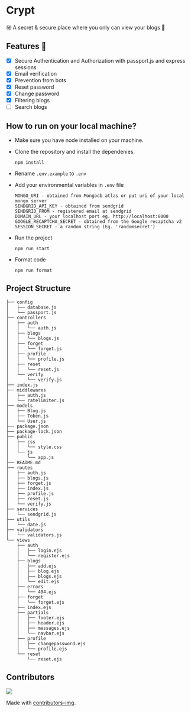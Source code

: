 # Crypt

㊙ A secret & secure place where you only can view your blogs 📝

## Features 🍰

- [x] Secure Authentication and Authorization with passport.js and express sessions
- [x] Email verification
- [x] Prevention from bots
- [x] Reset password
- [x] Change password
- [x] Filtering blogs
- [ ] Search blogs

## How to run on your local machine?

- Make sure you have node installed on your machine.  
- Clone the repository and install the dependenies.  
    ```
    npm install
    ```

- Rename `.env.example` to `.env`
- Add your environmental variables in `.env` file

    ```
    MONGO_URI - obtained from Mongodb atlas or put uri of your local mongo server
    SENDGRID_API_KEY - obtained from sendgrid
    SENDGRID_FROM - registered email at sendgrid
    DOMAIN_URL - your localhost port eg. http://localhost:8000
    GOOGLE_RECAPTCHA_SECRET - obtained from the Google recaptcha v2
    SESSION_SECRET - a random string (Eg. 'randomsecret')
    ```

- Run the project

    ```
    npm run start
    ```

- Format code

    ```
    npm run format
    ```

## Project Structure

```
├── config
│   ├── database.js
│   └── passport.js
├── controllers
│   ├── auth
│   │   └── auth.js
│   ├── blogs
│   │   └── blogs.js
│   ├── forget
│   │   └── forget.js
│   ├── profile
│   │   └── profile.js
│   ├── reset
│   │   └── reset.js
│   └── verify
│       └── verify.js
├── index.js
├── middlewares
│   ├── auth.js
│   └── ratelimiter.js
├── models
│   ├── Blog.js
│   ├── Token.js
│   └── User.js
├── package.json
├── package-lock.json
├── public
│   ├── css
│   │   └── style.css
│   └── js
│       └── app.js
├── README.md
├── routes
│   ├── auth.js
│   ├── blogs.js
│   ├── forget.js
│   ├── index.js
│   ├── profile.js
│   ├── reset.js
│   └── verify.js
├── services
│   └── sendgrid.js
├── utils
│   └── date.js
├── validators
│   └── validators.js
└── views
    ├── auth
    │   ├── login.ejs
    │   └── register.ejs
    ├── blogs
    │   ├── add.ejs
    │   ├── blog.ejs
    │   ├── blogs.ejs
    │   └── edit.ejs
    ├── errors
    │   └── 404.ejs
    ├── forget
    │   └── forget.ejs
    ├── index.ejs
    ├── partials
    │   ├── footer.ejs
    │   ├── header.ejs
    │   ├── messages.ejs
    │   └── navbar.ejs
    ├── profile
    │   ├── changepassword.ejs
    │   └── profile.ejs
    └── reset
        └── reset.ejs
```

## Contributors
<a href="https://github.com/ppalone/crypt/graphs/contributors">
  <img src="https://contrib.rocks/image?repo=ppalone/crypt" />
</a>

Made with [contributors-img](https://contrib.rocks).
